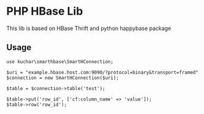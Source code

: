 # PHP HBase Lib

This lib is based on HBase Thrift and python happybase package

## Usage

```$php
use kuchar\smarthbase\SmartHConnection;

$uri = "example.hbase.host.com:9090/?protocol=binary&transport=framed"
$connection = new SmartHConnection($uri);

$table = $connection->table('test');

$table->put('row_id', ['cf:column_name' => 'value']);
$table->row('row_id');
```

